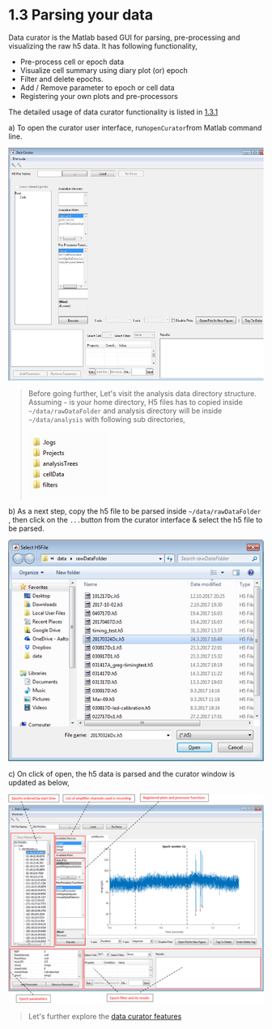 # 1.3 Parsing your data

Data curator is the Matlab based GUI for parsing, pre-processing and visualizing the raw h5 data. It has following functionality,

* Pre-process cell or epoch data
* Visualize cell summary using diary plot \(or\) epoch
* Filter and delete epochs.
* Add / Remove parameter to epoch or cell data
* Registering your own plots and pre-processors

The detailed usage of data curator functionality is listed in [1.3.1](/parsing-your-data/data-curator-features.md)

a\) To open the curator user interface, run`openCurator`from Matlab command line.

![](/assets/curator_view.png)

> Before going further, Let's visit the analysis data directory structure.  Assuming `~` is your home directory, H5 files has to copied inside `~/data/rawDataFolder` and analysis directory will be inside `~/data/analysis` with following sub directories,
>
> ![](/assets/project_heirarchy.png)

b\) As a next step, copy the h5 file to be parsed inside `~/data/rawDataFolder` , then click on the `...`button from the curator interface & select the h5 file to be parsed.

![](/assets/select_h5.png)

c\) On click of open, the h5 data is parsed and the curator window is updated as below,

![](/assets/curator_with_data.png)

> Let's further explore the [data curator features](/parsing-your-data/data-curator-features.md)



